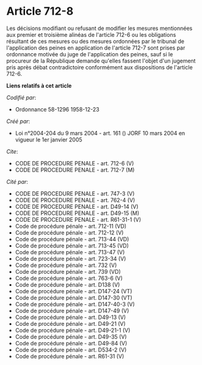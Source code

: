 # Article 712-8

Les décisions modifiant ou refusant de modifier les mesures mentionnées aux premier et troisième alinéas de l'article 712-6
ou les obligations résultant de ces mesures ou des mesures ordonnées par le tribunal de l'application des peines en
application de l'article 712-7 sont prises par ordonnance motivée du juge de l'application des peines, sauf si le procureur
de la République demande qu'elles fassent l'objet d'un jugement pris après débat contradictoire conformément aux dispositions
de l'article 712-6.

**Liens relatifs à cet article**

_Codifié par_:

  - Ordonnance 58-1296 1958-12-23

_Créé par_:

  - Loi n°2004-204 du 9 mars 2004 - art. 161 () JORF 10 mars 2004 en vigueur le 1er janvier 2005

_Cite_:

  - CODE DE PROCEDURE PENALE - art. 712-6 (V)
  - CODE DE PROCEDURE PENALE - art. 712-7 (M)

_Cité par_:

  - CODE DE PROCEDURE PENALE - art. 747-3 (V)
  - CODE DE PROCEDURE PENALE - art. 762-4 (V)
  - CODE DE PROCEDURE PENALE - art. D49-14 (V)
  - CODE DE PROCEDURE PENALE - art. D49-15 (M)
  - CODE DE PROCEDURE PENALE - art. R61-31-1 (V)
  - Code de procédure pénale - art. 712-11 (VD)
  - Code de procédure pénale - art. 712-12 (V)
  - Code de procédure pénale - art. 713-44 (VD)
  - Code de procédure pénale - art. 713-45 (VD)
  - Code de procédure pénale - art. 713-47 (V)
  - Code de procédure pénale - art. 723-34 (V)
  - Code de procédure pénale - art. 732 (V)
  - Code de procédure pénale - art. 739 (VD)
  - Code de procédure pénale - art. 763-6 (V)
  - Code de procédure pénale - art. D138 (V)
  - Code de procédure pénale - art. D147-24 (VT)
  - Code de procédure pénale - art. D147-30 (VT)
  - Code de procédure pénale - art. D147-40-3 (V)
  - Code de procédure pénale - art. D147-49 (V)
  - Code de procédure pénale - art. D49-13 (V)
  - Code de procédure pénale - art. D49-21 (V)
  - Code de procédure pénale - art. D49-21-1 (V)
  - Code de procédure pénale - art. D49-35 (V)
  - Code de procédure pénale - art. D49-84 (V)
  - Code de procédure pénale - art. D534-2 (V)
  - Code de procédure pénale - art. R61-31 (V)
